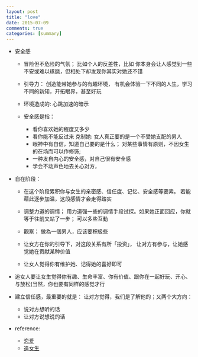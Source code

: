 ```yaml
---
layout: post
title: "love"
date: 2015-07-09
comments: true
categories: [summary]
---
```


* 安全感
  - 冒险但不危险的气氛； 比如个人的反差性，比如 你本身会让人感觉到一些不安或难以琢磨，但相处下却发现你其实对她还不错
  - 引导力： 创造能带她参与的有趣环境， 有机会体验一下不同的人生，学习不同的新知，开拓眼界，甚至好玩
  - 环境造成的: 心跳加速的暗示
  
  - 安全感是指：
    + 看你喜欢她的程度又多少
    + 看你能不能反过来 克制她: 女人真正要的是一个不受她支配的男人
    + 眼神中有自信，知道自己要的是什么； 对某些事情有原则，不因女生的在场而可以作修饰;
    + 一种发自内心的安全感，对自己很有安全感
    + 学会不动声色地去关心对方，

* 自在阶段：
  - 在这个阶段累积你与女生的亲密感、信任度、记忆、安全感等要素。 若能藉此逐步加温，这段感情才会走得踏实
  - 调整力道的调情； 用力道强一些的调情手段试探。如果她正面回应，你就等于往前又站了一步； 可以多些互動
  - 觀察； 做為一個男人，应该要积极些

  - 让女方在你的引导下，对这段关系有所「投资」， 让对方有参与，让她感觉她在贡献某种价值
  -  让女人觉得你有维护她、记得她的喜好即可

* 追女人要让女生觉得你有趣、生命丰富、你有价值、跟你在一起好玩、开心、与放松(当然，你也要有同样的感觉才行

* 建立信任感，最重要的就是： 让对方觉得，我们是了解他的；又两个大方向：
  - 说对方想听的话
  - 让对方说想说的话

* reference:
  - [恋爱](http://www.xinli001.com/info/13279/)
  - [追女生](http://blog.udn.com/54PH7/2001852)
